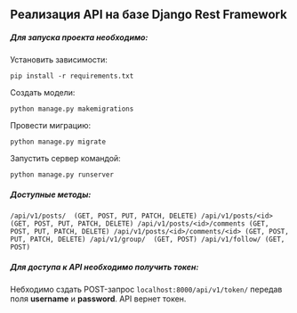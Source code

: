

## Реализация API на базе Django Rest Framework

##### Для запуска проекта необходимо:

Установить зависимости:

`pip install -r requirements.txt`

Создать модели:

`python manage.py makemigrations`

Провести миграцию:

`python manage.py migrate`

Запустить сервер командой:

`python manage.py runserver`

##### Доступные методы:

`/api/v1/posts/  (GET, POST, PUT, PATCH, DELETE)
/api/v1/posts/<id>  (GET, POST, PUT, PATCH, DELETE)
/api/v1/posts/<id>/comments (GET, POST, PUT, PATCH, DELETE)
/api/v1/posts/<id>/comments/<id> (GET, POST, PUT, PATCH, DELETE)
/api/v1/group/  (GET, POST)
/api/v1/follow/ (GET, POST)`

##### Для доступа к API необходимо получить токен:

Небходимо сздать POST-запрос `localhost:8000/api/v1/token/` передав поля **username** и **password**. API вернет токен.